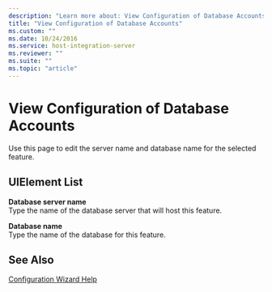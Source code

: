 ```yaml
---
description: "Learn more about: View Configuration of Database Accounts"
title: "View Configuration of Database Accounts"
ms.custom: ""
ms.date: 10/24/2016
ms.service: host-integration-server
ms.reviewer: ""
ms.suite: ""
ms.topic: "article"
---
```

# View Configuration of Database Accounts
Use this page to edit the server name and database name for the selected feature.  
  
## UIElement List  
 **Database server name**  
 Type the name of the database server that will host this feature.  
  
 **Database name**  
 Type the name of the database for this feature.  
  
## See Also  
 [Configuration Wizard Help](../install-and-config-guides/configuration-wizard-help2.md)

